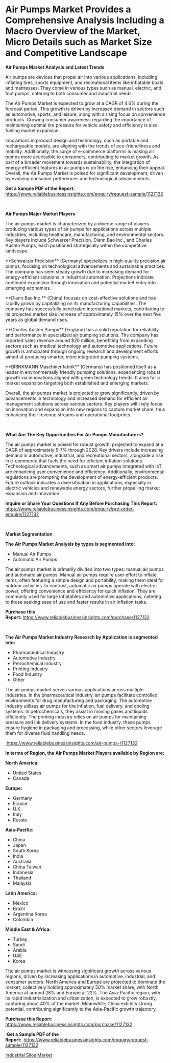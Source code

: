 <p><h1>Air Pumps Market Provides a Comprehensive Analysis Including a Macro Overview of the Market, Micro Details such as Market Size and Competitive Landscape</h1></p><p><strong>Air Pumps Market Analysis and Latest Trends</strong></p>
<p><p>Air pumps are devices that propel air into various applications, including inflating tires, sports equipment, and recreational items like inflatable boats and mattresses. They come in various types such as manual, electric, and foot pumps, catering to both consumer and industrial needs. </p><p>The Air Pumps Market is expected to grow at a CAGR of 4.6% during the forecast period. This growth is driven by increased demand in sectors such as automotive, sports, and leisure, along with a rising focus on convenience products. Growing consumer awareness regarding the importance of maintaining optimal tire pressure for vehicle safety and efficiency is also fueling market expansion. </p><p>Innovations in product design and technology, such as portable and rechargeable models, are aligning with the trends of eco-friendliness and mobility. Additionally, the surge of e-commerce platforms is making air pumps more accessible to consumers, contributing to market growth. As part of a broader movement towards sustainability, the integration of energy-efficient features in air pumps is on the rise, enhancing their appeal. Overall, the Air Pumps Market is poised for significant development, driven by evolving consumer preferences and technological advancements.</p></p>
<p><strong>Get a Sample PDF of the Report:&nbsp;</strong> <a href="https://www.reliablebusinessinsights.com/enquiry/request-sample/1127132?utm_campaign=2268&utm_medium=2&utm_source=Github&utm_content=ia&utm_term=10042025&utm_id=air-pumps">https://www.reliablebusinessinsights.com/enquiry/request-sample/1127132</a></p>
<p>&nbsp;</p>
<p><strong>Air Pumps Major Market Players</strong></p>
<p><p>The air pumps market is characterized by a diverse range of players producing various types of air pumps for applications across multiple industries, including healthcare, manufacturing, and environmental sectors. Key players include Schwarzer Precision, Diann Bao Inc., and Charles Austen Pumps, each positioned strategically within the competitive landscape.</p><p>**Schwarzer Precision** (Germany) specializes in high-quality precision air pumps, focusing on technological advancements and sustainable practices. The company has seen steady growth due to increasing demand for energy-efficient solutions in industrial automation. Projections indicate continued expansion through innovation and potential market entry into emerging economies.</p><p>**Diann Bao Inc.** (China) focuses on cost-effective solutions and has rapidly grown by capitalizing on its manufacturing capabilities. The company has successfully penetrated international markets, contributing to its projected market size increase of approximately 15% over the next five years as global demand rises.</p><p>**Charles Austen Pumps** (England) has a solid reputation for reliability and performance in specialized air pumping solutions. The company has reported sales revenue around $20 million, benefiting from expanding sectors such as medical technology and automotive applications. Future growth is anticipated through ongoing research and development efforts aimed at producing smarter, more integrated pumping systems.</p><p>**BRINKMANN Maschinenfabrik** (Germany) has positioned itself as a leader in environmentally friendly pumping solutions, experiencing robust growth via innovations aligned with green technology trends. It aims for a market expansion targeting both established and emerging markets.</p><p>Overall, the air pumps market is projected to grow significantly, driven by advancements in technology and increased demand for efficient air management solutions across various sectors. Key players will likely focus on innovation and expansion into new regions to capture market share, thus enhancing their revenue streams and operational footprints.</p></p>
<p>&nbsp;</p>
<p><strong>What Are The Key Opportunities For Air Pumps Manufacturers?</strong></p>
<p><p>The air pumps market is poised for robust growth, projected to expand at a CAGR of approximately 5-7% through 2028. Key drivers include increasing demand in automotive, industrial, and recreational sectors, alongside a rise in e-commerce that fuels the need for efficient inflation solutions. Technological advancements, such as smart air pumps integrated with IoT, are enhancing user convenience and efficiency. Additionally, environmental regulations are prompting the development of energy-efficient products. Future outlook indicates a diversification in applications, especially in electric vehicles and renewable energy sectors, further propelling market expansion and innovation.</p></p>
<p><strong>Inquire or Share Your Questions If Any Before Purchasing This Report:</strong> <a href="https://www.reliablebusinessinsights.com/enquiry/pre-order-enquiry/1127132?utm_campaign=2268&utm_medium=2&utm_source=Github&utm_content=ia&utm_term=10042025&utm_id=air-pumps">https://www.reliablebusinessinsights.com/enquiry/pre-order-enquiry/1127132</a></p>
<p>&nbsp;</p>
<p><strong>Market Segmentation</strong></p>
<p><strong>The Air Pumps Market Analysis by types is segmented into:</strong></p>
<p><ul><li>Manual Air Pumps</li><li>Automatic Air Pumps</li></ul></p>
<p><p>The air pumps market is primarily divided into two types: manual air pumps and automatic air pumps. Manual air pumps require user effort to inflate items, often featuring a simple design and portability, making them ideal for outdoor activities. In contrast, automatic air pumps operate with electric power, offering convenience and efficiency for quick inflation. They are commonly used for large inflatables and automotive applications, catering to those seeking ease of use and faster results in air inflation tasks.</p></p>
<p><strong>Purchase this Report:&nbsp;</strong><a href="https://www.reliablebusinessinsights.com/purchase/1127132?utm_campaign=2268&utm_medium=2&utm_source=Github&utm_content=ia&utm_term=10042025&utm_id=air-pumps">https://www.reliablebusinessinsights.com/purchase/1127132</a></p>
<p>&nbsp;</p>
<p><strong>The Air Pumps Market Industry Research by Application is segmented into:</strong></p>
<p><ul><li>Pharmaceutical Industry</li><li>Automotive Industry</li><li>Petrochemical Industry</li><li>Printing Industry</li><li>Food Industry</li><li>Other</li></ul></p>
<p><p>The air pumps market serves various applications across multiple industries. In the pharmaceutical industry, air pumps facilitate controlled environments for drug manufacturing and packaging. The automotive industry utilizes air pumps for tire inflation, fuel delivery, and cooling systems. In petrochemicals, they assist in moving gases and liquids efficiently. The printing industry relies on air pumps for maintaining pressure and ink delivery systems. In the food industry, these pumps ensure hygiene in packaging and processing, while other sectors leverage them for diverse fluid handling needs.</p></p>
<p><a href="https://www.reliablebusinessinsights.com/air-pumps-r1127132?utm_campaign=2268&utm_medium=2&utm_source=Github&utm_content=ia&utm_term=10042025&utm_id=air-pumps">&nbsp;https://www.reliablebusinessinsights.com/air-pumps-r1127132</a></p>
<p><strong>In terms of Region, the Air Pumps Market Players available by Region are:</strong></p>
<p>
    <p> <strong> North America: </strong>
        <ul>
            <li>United States</li>
            <li>Canada</li>
        </ul>
        </p> 
    <p> <strong> Europe: </strong>
        <ul>
            <li>Germany</li>
            <li>France</li>
            <li>U.K.</li>
            <li>Italy</li>
            <li>Russia</li>
        </ul>
        </p> 
    <p> <strong> Asia-Pacific: </strong>
        <ul>
            <li>China</li>
            <li>Japan</li>
            <li>South Korea</li>
            <li>India</li>
            <li>Australia</li>
            <li>China Taiwan</li>
            <li>Indonesia</li>
            <li>Thailand</li>
            <li>Malaysia</li>
        </ul>
        </p> 
    <p> <strong> Latin America: </strong>
        <ul>
            <li>Mexico</li>
            <li>Brazil</li>
            <li>Argentina Korea</li>
            <li>Colombia</li>
        </ul>
        </p> 
    <p> <strong> Middle East & Africa: </strong>
        <ul>
            <li>Turkey</li>
            <li>Saudi</li>
            <li>Arabia</li>
            <li>UAE</li>
            <li>Korea</li>
        </ul>
    </p>
    </p>
<p><p>The air pumps market is witnessing significant growth across various regions, driven by increasing applications in automotive, industrial, and consumer sectors. North America and Europe are projected to dominate the market, collectively holding approximately 50% market share, with North America at around 28% and Europe at 22%. The Asia-Pacific region, with its rapid industrialization and urbanization, is expected to grow robustly, capturing about 40% of the market. Meanwhile, China exhibits strong potential, contributing significantly to the Asia-Pacific growth trajectory.</p></p>
<p><strong>Purchase this Report: </strong><a href="https://www.reliablebusinessinsights.com/purchase/1127132?utm_campaign=2268&utm_medium=2&utm_source=Github&utm_content=ia&utm_term=10042025&utm_id=air-pumps">https://www.reliablebusinessinsights.com/purchase/1127132</a></p>
<p>&nbsp;<strong>Get a Sample PDF of the Report:&nbsp;&nbsp;</strong><a href="https://www.reliablebusinessinsights.com/enquiry/request-sample/1127132?utm_campaign=2268&utm_medium=2&utm_source=Github&utm_content=ia&utm_term=10042025&utm_id=air-pumps">https://www.reliablebusinessinsights.com/enquiry/request-sample/1127132</a></p>
<p><strong></strong></p>
<p><p><a href="https://github.com/forgazerbyjt/Market-Research-Report-List-1/blob/main/industrial-silos-market.md?utm_campaign=2268&utm_medium=2&utm_source=Github&utm_content=ia&utm_term=10042025&utm_id=air-pumps">Industrial Silos Market</a></p></p>